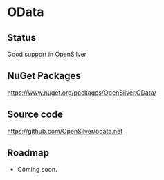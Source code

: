 ﻿# OData

## Status

Good support in OpenSilver

## NuGet Packages

https://www.nuget.org/packages/OpenSilver.OData/

## Source code

https://github.com/OpenSilver/odata.net

## Roadmap

- Coming soon.

